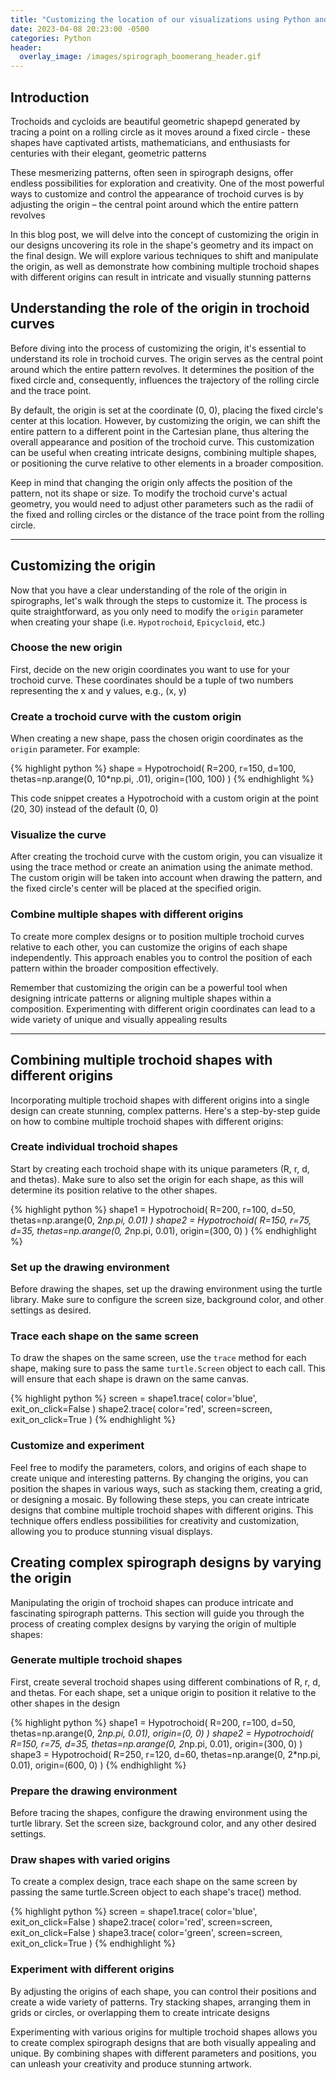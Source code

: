 ```yaml
---
title: "Customizing the location of our visualizations using Python and Spyrograph"
date: 2023-04-08 20:23:00 -0500
categories: Python
header:
  overlay_image: /images/spirograph_boomerang_header.gif
---
```


## Introduction
Trochoids and cycloids are beautiful geometric shapepd generated by tracing a point on a rolling circle as it moves around a fixed circle - these shapes have captivated artists, mathematicians, and enthusiasts for centuries with their elegant, geometric patterns

These mesmerizing patterns, often seen in spirograph designs, offer endless possibilities for exploration and creativity. One of the most powerful ways to customize and control the appearance of trochoid curves is by adjusting the origin – the central point around which the entire pattern revolves

In this blog post, we will delve into the concept of customizing the origin in our designs uncovering its role in the shape's geometry and its impact on the final design. We will explore various techniques to shift and manipulate the origin, as well as demonstrate how combining multiple trochoid shapes with different origins can result in intricate and visually stunning patterns

## Understanding the role of the origin in trochoid curves
Before diving into the process of customizing the origin, it's essential to understand its role in trochoid curves. The origin serves as the central point around which the entire pattern revolves. It determines the position of the fixed circle and, consequently, influences the trajectory of the rolling circle and the trace point.

By default, the origin is set at the coordinate (0, 0), placing the fixed circle's center at this location. However, by customizing the origin, we can shift the entire pattern to a different point in the Cartesian plane, thus altering the overall appearance and position of the trochoid curve. This customization can be useful when creating intricate designs, combining multiple shapes, or positioning the curve relative to other elements in a broader composition.

Keep in mind that changing the origin only affects the position of the pattern, not its shape or size. To modify the trochoid curve's actual geometry, you would need to adjust other parameters such as the radii of the fixed and rolling circles or the distance of the trace point from the rolling circle.

---

## Customizing the origin
Now that you have a clear understanding of the role of the origin in spirographs, let's walk through the steps to customize it. The process is quite straightforward, as you only need to modify the `origin` parameter when creating your shape (i.e. `Hypotrochoid`, `Epicycloid`, etc.)

### Choose the new origin
First, decide on the new origin coordinates you want to use for your trochoid curve. These coordinates should be a tuple of two numbers representing the x and y values, e.g., (x, y)

### Create a trochoid curve with the custom origin
When creating a new shape, pass the chosen origin coordinates as the `origin` parameter. For example:

{% highlight python %}
shape = Hypotrochoid(
    R=200,
    r=150,
    d=100,
    thetas=np.arange(0, 10*np.pi, .01),
    origin=(100, 100)
)
{% endhighlight %}

This code snippet creates a Hypotrochoid with a custom origin at the point (20, 30) instead of the default (0, 0)

### Visualize the curve
After creating the trochoid curve with the custom origin, you can visualize it using the trace method or create an animation using the animate method. The custom origin will be taken into account when drawing the pattern, and the fixed circle's center will be placed at the specified origin.

### Combine multiple shapes with different origins
To create more complex designs or to position multiple trochoid curves relative to each other, you can customize the origins of each shape independently. This approach enables you to control the position of each pattern within the broader composition effectively.

Remember that customizing the origin can be a powerful tool when designing intricate patterns or aligning multiple shapes within a composition. Experimenting with different origin coordinates can lead to a wide variety of unique and visually appealing results

---

## Combining multiple trochoid shapes with different origins
Incorporating multiple trochoid shapes with different origins into a single design can create stunning, complex patterns. Here's a step-by-step guide on how to combine multiple trochoid shapes with different origins:

### Create individual trochoid shapes
Start by creating each trochoid shape with its unique parameters (R, r, d, and thetas). Make sure to also set the origin for each shape, as this will determine its position relative to the other shapes.

{% highlight python %}
shape1 = Hypotrochoid(
    R=200,
    r=100,
    d=50,
    thetas=np.arange(0, 2*np.pi, 0.01)
)
shape2 = Hypotrochoid(
    R=150,
    r=75,
    d=35,
    thetas=np.arange(0, 2*np.pi, 0.01),
    origin=(300, 0)
)
{% endhighlight %}

### Set up the drawing environment
Before drawing the shapes, set up the drawing environment using the turtle library. Make sure to configure the screen size, background color, and other settings as desired.

### Trace each shape on the same screen
To draw the shapes on the same screen, use the `trace` method for each shape, making sure to pass the same `turtle.Screen` object to each call. This will ensure that each shape is drawn on the same canvas.

{% highlight python %}
screen = shape1.trace(
    color='blue',
    exit_on_click=False
)
shape2.trace(
    color='red',
    screen=screen,
    exit_on_click=True
)
{% endhighlight %}

### Customize and experiment
Feel free to modify the parameters, colors, and origins of each shape to create unique and interesting patterns. By changing the origins, you can position the shapes in various ways, such as stacking them, creating a grid, or designing a mosaic.
By following these steps, you can create intricate designs that combine multiple trochoid shapes with different origins. This technique offers endless possibilities for creativity and customization, allowing you to produce stunning visual displays.

## Creating complex spirograph designs by varying the origin
Manipulating the origin of trochoid shapes can produce intricate and fascinating spirograph patterns. This section will guide you through the process of creating complex designs by varying the origin of multiple shapes:

### Generate multiple trochoid shapes
First, create several trochoid shapes using different combinations of R, r, d, and thetas. For each shape, set a unique origin to position it relative to the other shapes in the design

{% highlight python %}
shape1 = Hypotrochoid(
    R=200,
    r=100,
    d=50,
    thetas=np.arange(0, 2*np.pi, 0.01),
    origin=(0, 0)
)
shape2 = Hypotrochoid(
    R=150,
    r=75,
    d=35,
    thetas=np.arange(0, 2*np.pi, 0.01),
    origin=(300, 0)
)
shape3 = Hypotrochoid(
    R=250,
    r=120,
    d=60,
    thetas=np.arange(0, 2*np.pi, 0.01),
    origin=(600, 0)
)
{% endhighlight %}

### Prepare the drawing environment
Before tracing the shapes, configure the drawing environment using the turtle library. Set the screen size, background color, and any other desired settings.

### Draw shapes with varied origins
To create a complex design, trace each shape on the same screen by passing the same turtle.Screen object to each shape's trace() method.

{% highlight python %}
screen = shape1.trace(
    color='blue',
    exit_on_click=False
)
shape2.trace(
    color='red',
    screen=screen,
    exit_on_click=False
)
shape3.trace(
    color='green',
    screen=screen,
    exit_on_click=True
)
{% endhighlight %}

### Experiment with different origins
By adjusting the origins of each shape, you can control their positions and create a wide variety of patterns. Try stacking shapes, arranging them in grids or circles, or overlapping them to create intricate designs

Experimenting with various origins for multiple trochoid shapes allows you to create complex spirograph designs that are both visually appealing and unique. By combining shapes with different parameters and positions, you can unleash your creativity and produce stunning artwork.
